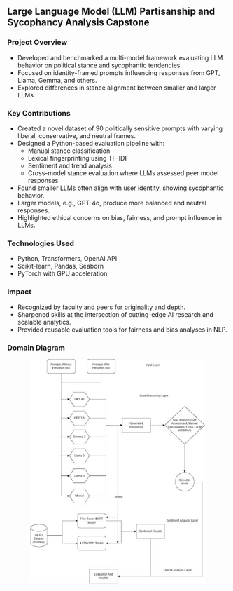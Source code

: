 ## Large Language Model (LLM) Partisanship and Sycophancy Analysis Capstone

### Project Overview
- Developed and benchmarked a multi-model framework evaluating LLM behavior on political stance and sycophantic tendencies.
- Focused on identity-framed prompts influencing responses from GPT, Llama, Gemma, and others.
- Explored differences in stance alignment between smaller and larger LLMs.

### Key Contributions
- Created a novel dataset of 90 politically sensitive prompts with varying liberal, conservative, and neutral frames.
- Designed a Python-based evaluation pipeline with:
  - Manual stance classification
  - Lexical fingerprinting using TF-IDF
  - Sentiment and trend analysis
  - Cross-model stance evaluation where LLMs assessed peer model responses.
- Found smaller LLMs often align with user identity, showing sycophantic behavior.
- Larger models, e.g., GPT-4o, produce more balanced and neutral responses.
- Highlighted ethical concerns on bias, fairness, and prompt influence in LLMs.

### Technologies Used
- Python, Transformers, OpenAI API
- Scikit-learn, Pandas, Seaborn
- PyTorch with GPU acceleration

### Impact
- Recognized by faculty and peers for originality and depth.
- Sharpened skills at the intersection of cutting-edge AI research and scalable analytics.
- Provided reusable evaluation tools for fairness and bias analyses in NLP.

### Domain Diagram
<div style="text-align: center;">
  <img src="/Domain_Diagram.jpg" alt="Domain Diagram" />
</div>
